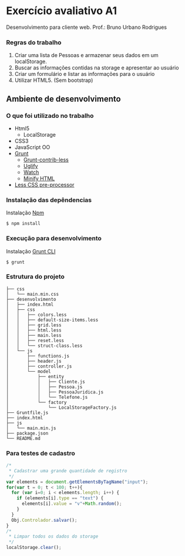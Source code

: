 # Exercício avaliativo A1

Desenvolvimento para cliente web. Prof.: Bruno Urbano Rodrigues

### Regras do trabalho

1. Criar uma lista de Pessoas e armazenar seus dados em um localStorage.
2. Buscar as informações contidas na storage e apresentar ao usuário
3. Criar um formulário e listar as informações para o usuário
4. Utilizar HTML5. (Sem bootstrap)

## Ambiente de desenvolvimento

### O que foi utilizado no trabalho
* Html5
    * LocalStorage
* CSS3
* JavaScript OO
* [Grunt]
    * [Grunt-contrib-less]
    * [Uglify]
    * [Watch]
    * [Minify HTML]
* [Less CSS pre-processor]

### Instalação das depêndencias

Instalação [Npm]

```shell
$ npm install
```

### Execução para desenvolvimento

Instalação [Grunt CLI]

``` shell
$ grunt
```

### Estrutura do projeto

```
├── css
│   └── main.min.css
├── desenvolvimento
│   ├── index.html
│   ├── css
│   │   ├── colors.less
│   │   ├── default-size-items.less
│   │   ├── grid.less
│   │   ├── html.less
│   │   ├── main.less
│   │   ├── reset.less
│   │   └── struct-class.less
│   └── js
│       ├── functions.js
│       ├── header.js
│       ├── controller.js
│       └── model
│           ├── entity
│           │   ├── Cliente.js
│           │   ├── Pessoa.js
│           │   ├── PessoaJuridica.js
│           │   └── Telefone.js
│           └── factory
│               └── LocalStorageFactory.js
├── Gruntfile.js
├── index.html
├── js
│   └── main.min.js
├── package.json
└── README.md
```

### Para testes de cadastro

```javascript
/*
 * Cadastrar uma grande quantidade de registro 
 */
var elements = document.getElementsByTagName("input");
for(var t = 0; t < 100; t++){
  for (var i=0; i < elements.length; i++) {
    if (elements[i].type == "text") {
      elements[i].value = "v"+Math.random();
    }
  }
  Obj.Controlador.salvar();
}
/*
 * Limpar todos os dados do storage
 */
localStorage.clear();
```

[Less CSS pre-processor]: <http://lesscss.org/>
[Grunt]: <http://gruntjs.com/>
[Grunt-contrib-less]: <https://www.npmjs.com/package/grunt-contrib-less>
[Uglify]: <https://www.npmjs.com/package/grunt-contrib-uglify>
[Watch]: <https://www.npmjs.com/package/watch>
[Minify HTML]: <https://www.npmjs.com/package/grunt-contrib-htmlmin>
[Npm]: <https://www.npmjs.com/package/npm>
[Grunt CLI]: <http://gruntjs.com/getting-started>
